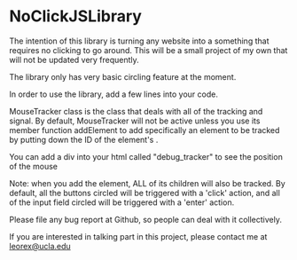NoClickJSLibrary
================
The intention of this library is turning any website into a something that
requires no clicking to go around. This will be a small project of my own that
will not be updated very frequently.

The library only has very basic circling feature at the moment.

In order to use the library, add a few lines into your code.
<script type="text/javascript">
$(document).ready(function(){
var mousetracker1 = new MouseTracker();
mousetracker1.addElement("test_area");
});
</script>

MouseTracker class is the class that deals with all of the tracking and signal.
By default, MouseTracker will not be active unless you use its member function
addElement to add specifically an element to be tracked by putting down the
ID of the element's .

You can add a div into your html called "debug_tracker" to see the position of
the mouse

Note: when you add the element, ALL of its children will also be tracked. 
By default, all the buttons circled will be triggered with a 'click' action,
and all of the input field circled will be triggered with a 'enter' action.

Please file any bug report at Github, so people can deal with it collectively.

If you are interested in talking part in this project, please contact me at
leorex@ucla.edu


